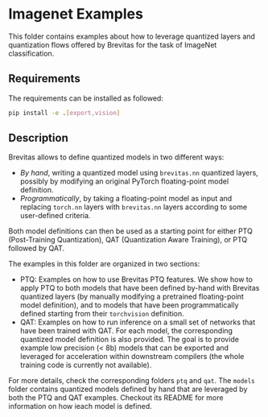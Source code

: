 # Imagenet Examples

This folder contains examples about how to leverage quantized layers and quantization flows offered by Brevitas for the task of ImageNet classification.

## Requirements

The requirements can be installed as followed:

```bash
pip install -e .[export,vision]
```

## Description

Brevitas allows to define quantized models in two different ways:
- *By hand*, writing a quantized model using ``brevitas.nn`` quantized layers, possibly by modifying an original PyTorch floating-point model definition.
- *Programmatically*, by taking a floating-point model as input and replacing `torch.nn` layers with `brevitas.nn` layers according to some user-defined criteria.

Both model definitions can then be used as a starting point for either PTQ (Post-Training Quantization), QAT (Quantization Aware Training), or PTQ followed by QAT.

The examples in this folder are organized in two sections:
- PTQ: Examples on how to use Brevitas PTQ features. We show how to apply PTQ to both models that have been defined by-hand with Brevitas quantized layers (by manually modifying a pretrained floating-point model definition), and to models that have been programmatically defined starting from their `torchvision` definition.
- QAT: Examples on how to run inference on a small set of networks that have been trained with QAT. For each model, the corresponding quantized model definition is also provided. The goal is to provide example low precision (< 8b) models that can be exported and leveraged for acceleration within downstream compilers (the whole training code is currently not available).

For more details, check the corresponding folders `ptq` and `qat`. The `models` folder contains quantized models defined by hand that are leveraged by both the PTQ and QAT examples. Checkout its README for more information on how ieach model is defined.
